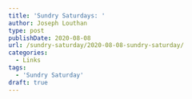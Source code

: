 ```yaml
---
title: 'Sundry Saturdays: '
author: Joseph Louthan
type: post
publishDate: 2020-08-08
url: /sundry-saturday/2020-08-08-sundry-saturday/
categories:
  - Links
tags:
  - 'Sundry Saturday'
draft: true
---
```

